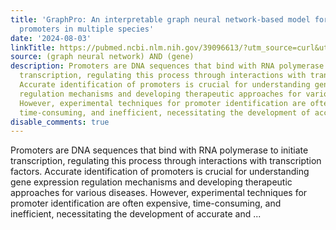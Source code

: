 ```yaml
---
title: 'GraphPro: An interpretable graph neural network-based model for identifying
  promoters in multiple species'
date: '2024-08-03'
linkTitle: https://pubmed.ncbi.nlm.nih.gov/39096613/?utm_source=curl&utm_medium=rss&utm_campaign=pubmed-2&utm_content=1x5bM_TNL8gjogAcnslpo2s2PbDe-61JVM2h9yowOYSiZ7Dkrt&fc=20220919211934&ff=20240804181701&v=2.18.0.post9+e462414
source: (graph neural network) AND (gene)
description: Promoters are DNA sequences that bind with RNA polymerase to initiate
  transcription, regulating this process through interactions with transcription factors.
  Accurate identification of promoters is crucial for understanding gene expression
  regulation mechanisms and developing therapeutic approaches for various diseases.
  However, experimental techniques for promoter identification are often expensive,
  time-consuming, and inefficient, necessitating the development of accurate and ...
disable_comments: true
---
```

Promoters are DNA sequences that bind with RNA polymerase to initiate transcription, regulating this process through interactions with transcription factors. Accurate identification of promoters is crucial for understanding gene expression regulation mechanisms and developing therapeutic approaches for various diseases. However, experimental techniques for promoter identification are often expensive, time-consuming, and inefficient, necessitating the development of accurate and ...